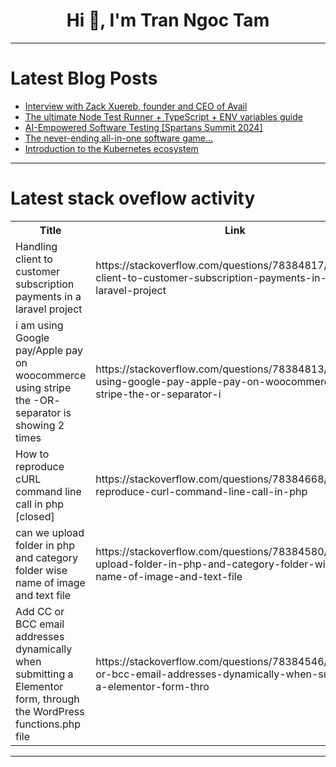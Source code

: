 <h1 align="center">Hi 👋, I'm Tran Ngoc Tam</h1>

---

# Latest Blog Posts 
<!-- BLOG-POST-LIST:START -->
- [Interview with Zack Xuereb, founder and CEO of Avail](https://dev.to/crabnebula/interview-with-zack-xuereb-founder-and-ceo-of-avail-2h24)
- [The ultimate Node Test Runner + TypeScript + ENV variables guide](https://dev.to/boscodomingo/the-ultimate-node-test-runner-typescript-env-variables-guide-1hlj)
- [AI-Empowered Software Testing [Spartans Summit 2024]](https://dev.to/lambdatest/ai-empowered-software-testing-spartans-summit-2024-b4a)
- [The never-ending all-in-one software game...](https://dev.to/buildwebcrumbs/the-never-ending-all-in-one-platform-game-9cb)
- [Introduction to the Kubernetes ecosystem](https://dev.to/jdxlabs/introduction-to-the-kubernetes-ecosystem-3172)
<!-- BLOG-POST-LIST:END -->

---

# Latest stack oveflow activity
<table>
  <tr><th>Title</th><th>Link</th></tr>
  <!-- STACKOVERFLOW:START --><tr><td>Handling client to customer subscription payments in a laravel project</td><td>https://stackoverflow.com/questions/78384817/handling-client-to-customer-subscription-payments-in-a-laravel-project</td></tr><tr><td>i am using Google pay/Apple pay on woocommerce using stripe the -OR- separator is showing 2 times</td><td>https://stackoverflow.com/questions/78384813/i-am-using-google-pay-apple-pay-on-woocommerce-using-stripe-the-or-separator-i</td></tr><tr><td>How to reproduce cURL command line call in php [closed]</td><td>https://stackoverflow.com/questions/78384668/how-to-reproduce-curl-command-line-call-in-php</td></tr><tr><td>can we upload folder in php and category folder wise name of image and text file</td><td>https://stackoverflow.com/questions/78384580/can-we-upload-folder-in-php-and-category-folder-wise-name-of-image-and-text-file</td></tr><tr><td>Add CC or BCC email addresses dynamically when submitting a Elementor form, through the WordPress functions.php file</td><td>https://stackoverflow.com/questions/78384546/add-cc-or-bcc-email-addresses-dynamically-when-submitting-a-elementor-form-thro</td></tr><!-- STACKOVERFLOW:END -->
</table>

---


